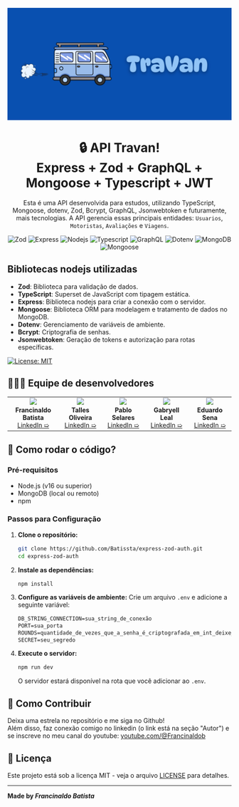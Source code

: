 ![](https://github.com/Batissta/travan-restful-graphql/blob/main/assets/7.png)
<div align="center">

# 🔒 API Travan!<br>Express + Zod + GraphQL + Mongoose + Typescript + JWT

</div>

<div align="center">
  
Esta é uma API desenvolvida para estudos, utilizando TypeScript, Mongoose, dotenv, Zod, Bcrypt, GraphQL, Jsonwebtoken e futuramente, mais tecnologias. A API gerencia essas principais entidades: `Usuarios`, `Motoristas`, `Avaliações` e `Viagens`.


![Zod](https://img.shields.io/badge/Zod-000000?style=for-the-badge&logo=Zod)
![Express](https://img.shields.io/badge/Express-000000?style=for-the-badge&logo=Express)
![Nodejs](https://img.shields.io/badge/NodeJs-000000?style=for-the-badge&logo=nodedotjs)
![Typescript](https://img.shields.io/badge/Typescript-000000?style=for-the-badge&logo=Typescript)
![GraphQL](https://img.shields.io/badge/GraphQL-black?style=for-the-badge&logo=GraphQL)
![Dotenv](https://img.shields.io/badge/Dotenv-000000?style=for-the-badge&logo=Dotenv)
![MongoDB](https://img.shields.io/badge/MongoDB-000000?style=for-the-badge&logo=MongoDB)
![Mongoose](https://img.shields.io/badge/Mongoose-000000?style=for-the-badge&logo=Mongoose)

</div>

## Bibliotecas nodejs utilizadas

- **Zod**: Biblioteca para validação de dados.
- **TypeScript**: Superset de JavaScript com tipagem estática.
- **Express**: Biblioteca nodejs para criar a conexão com o servidor.
- **Mongoose**: Biblioteca ORM para modelagem e tratamento de dados no MongoDB.
- **Dotenv**: Gerenciamento de variáveis de ambiente.
- **Bcrypt**: Criptografia de senhas.
- **Jsonwebtoken**: Geração de tokens e autorização para rotas específicas.

[![License: MIT](https://img.shields.io/badge/License-MIT-green.svg)](https://opensource.org/licenses/MIT)

## 👨🏼‍💻 Equipe de desenvolvedores
<table align=center>
    <td align="center" width="180">
        <img src="https://avatars.githubusercontent.com/u/140225853?v=4?width=192" width="100"><br>
        <b>Francinaldo Batista</b>
        <br>
        <a href="https://linkedin.com/in/francinaldobatista">LinkedIn ➯</a>
    </td>
    <td align="center" width="180">
        <img src="https://avatars.githubusercontent.com/u/132765451?v=4?width=192" width="100"><br>
        <b>Talles Oliveira</b>
        <br>
        <a href="https://www.linkedin.com/in/talles-oliveira-98976827b/">LinkedIn ➯</a>
    </td>
    <td align="center" width="180">
        <img src="https://avatars.githubusercontent.com/u/134446830?v=4?width=192" width="100"><br>
        <b>Pablo Selares</b>
        <br>
        <a href="https://www.linkedin.com/in/pablo-selares-274424278/">LinkedIn ➯</a>
    </td>
    <td align="center" width="180">
        <img src="https://avatars.githubusercontent.com/u/142511788?v=4?width=192" width="100"><br>
        <b>Gabryell Leal</b>
        <br>
        <a href="https://www.linkedin.com/in/gabryell-leal-rocha-1762392a0/">LinkedIn ➯</a>
    </td>
    <td align="center" width="180">
        <img src="https://avatars.githubusercontent.com/u/186224768?v=4?width=192" width="100"><br>
        <b>Eduardo Sena</b>
        <br>
        <a href="https://github.com/EduardoSenaRibeiro">LinkedIn ➯</a>
    </td>
</table>


## 🤔 Como rodar o código?
### Pré-requisitos

- Node.js (v16 ou superior)
- MongoDB (local ou remoto)
- npm

### Passos para Configuração

1. **Clone o repositório:**

   ```bash
   git clone https://github.com/Batissta/express-zod-auth.git
   cd express-zod-auth
   ```
   
2. **Instale as dependências:**

     ```bash
     npm install
     ```
3. **Configure as variáveis de ambiente:**
     Crie um arquivo `.env` e adicione a seguinte variável:
      ```env
      DB_STRING_CONNECTION=sua_string_de_conexão
      PORT=sua_porta
      ROUNDS=quantidade_de_vezes_que_a_senha_é_criptografada_em_int_deixe_entre_10_e_13
      SECRET=seu_segredo
      ```
4. **Execute o servidor:**
      ```bash
      npm run dev
      ```
      O servidor estará disponível na rota que você adicionar ao `.env`.

## 🤝 Como Contribuir
Deixa uma estrela no repositório e me siga no Github!<br>
Além disso, faz conexão comigo no linkedin (o link está na seção "Autor") e se inscreve no meu canal do youtube: [youtube.com/@Francinaldob](https://www.youtube.com/@Francinaldob)

## 📄 Licença
Este projeto está sob a licença MIT - veja o arquivo [LICENSE](LICENSE) para detalhes.

---

**Made by _Francinaldo Batista_**  

